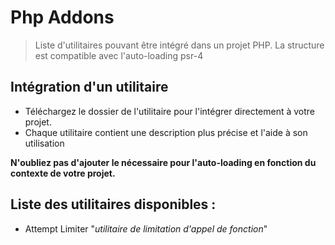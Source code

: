 # Php Addons

> Liste d'utilitaires pouvant être intégré dans un projet PHP. 
> La structure est compatible avec l'auto-loading psr-4

## Intégration d'un utilitaire

- Téléchargez le dossier de l'utilitaire pour l'intégrer directement à votre projet.
- Chaque utilitaire contient une description plus précise et l'aide à son utilisation

**N'oubliez pas d'ajouter le nécessaire pour l'auto-loading en fonction du contexte de votre projet.**

## Liste des utilitaires disponibles :

- Attempt Limiter "*utilitaire de limitation d'appel de fonction*"